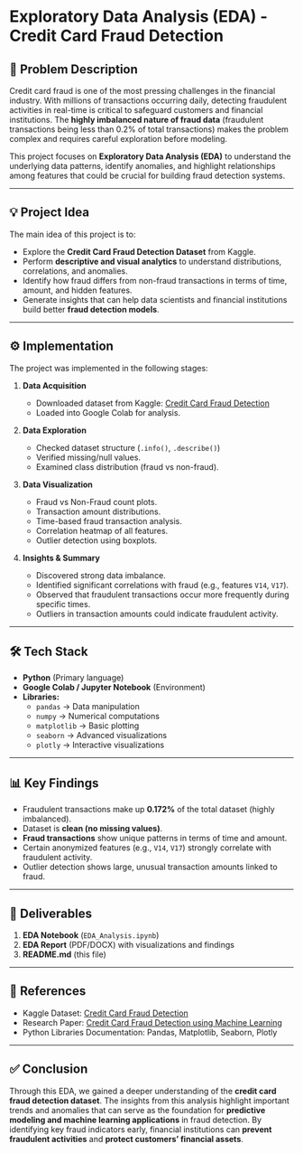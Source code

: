 # Exploratory Data Analysis (EDA) - Credit Card Fraud Detection

## 📌 Problem Description
Credit card fraud is one of the most pressing challenges in the financial industry. With millions of transactions occurring daily, detecting fraudulent activities in real-time is critical to safeguard customers and financial institutions. The **highly imbalanced nature of fraud data** (fraudulent transactions being less than 0.2% of total transactions) makes the problem complex and requires careful exploration before modeling.

This project focuses on **Exploratory Data Analysis (EDA)** to understand the underlying data patterns, identify anomalies, and highlight relationships among features that could be crucial for building fraud detection systems.

---

## 💡 Project Idea
The main idea of this project is to:
- Explore the **Credit Card Fraud Detection Dataset** from Kaggle.
- Perform **descriptive and visual analytics** to understand distributions, correlations, and anomalies.
- Identify how fraud differs from non-fraud transactions in terms of time, amount, and hidden features.
- Generate insights that can help data scientists and financial institutions build better **fraud detection models**.

---

## ⚙️ Implementation
The project was implemented in the following stages:

1. **Data Acquisition**
   - Downloaded dataset from Kaggle: [Credit Card Fraud Detection](https://www.kaggle.com/mlg-ulb/creditcardfraud)
   - Loaded into Google Colab for analysis.

2. **Data Exploration**
   - Checked dataset structure (`.info()`, `.describe()`)
   - Verified missing/null values.
   - Examined class distribution (fraud vs non-fraud).

3. **Data Visualization**
   - Fraud vs Non-Fraud count plots.
   - Transaction amount distributions.
   - Time-based fraud transaction analysis.
   - Correlation heatmap of all features.
   - Outlier detection using boxplots.

4. **Insights & Summary**
   - Discovered strong data imbalance.
   - Identified significant correlations with fraud (e.g., features `V14`, `V17`).
   - Observed that fraudulent transactions occur more frequently during specific times.
   - Outliers in transaction amounts could indicate fraudulent activity.

---

## 🛠 Tech Stack
- **Python** (Primary language)
- **Google Colab / Jupyter Notebook** (Environment)
- **Libraries:**
  - `pandas` → Data manipulation
  - `numpy` → Numerical computations
  - `matplotlib` → Basic plotting
  - `seaborn` → Advanced visualizations
  - `plotly` → Interactive visualizations

---

## 📊 Key Findings
- Fraudulent transactions make up **0.172%** of the total dataset (highly imbalanced).
- Dataset is **clean (no missing values)**.
- **Fraud transactions** show unique patterns in terms of time and amount.
- Certain anonymized features (e.g., `V14`, `V17`) strongly correlate with fraudulent activity.
- Outlier detection shows large, unusual transaction amounts linked to fraud.

---

## 📁 Deliverables
1. **EDA Notebook** (`EDA_Analysis.ipynb`)  
2. **EDA Report** (PDF/DOCX) with visualizations and findings  
3. **README.md** (this file)  

---

## 📌 References
- Kaggle Dataset: [Credit Card Fraud Detection](https://www.kaggle.com/mlg-ulb/creditcardfraud)  
- Research Paper: [Credit Card Fraud Detection using Machine Learning](https://doi.org/10.1109/ACCESS.2018.2883212)  
- Python Libraries Documentation: Pandas, Matplotlib, Seaborn, Plotly  

---

## ✅ Conclusion
Through this EDA, we gained a deeper understanding of the **credit card fraud detection dataset**. The insights from this analysis highlight important trends and anomalies that can serve as the foundation for **predictive modeling and machine learning applications** in fraud detection. By identifying key fraud indicators early, financial institutions can **prevent fraudulent activities** and **protect customers’ financial assets**.

